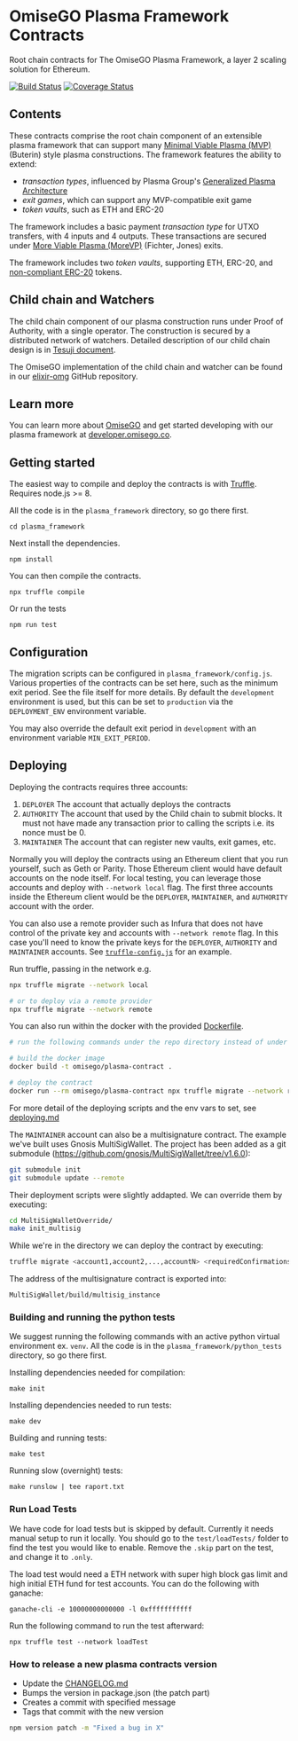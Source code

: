 # OmiseGO Plasma Framework Contracts

Root chain contracts for The OmiseGO Plasma Framework, a layer 2 scaling solution for Ethereum.

[![Build Status](https://circleci.com/gh/omgnetwork/plasma-contracts.svg?style=svg)](https://circleci.com/gh/omisego/plasma-contracts)
[![Coverage Status](https://coveralls.io/repos/github/omisego/plasma-contracts/badge.svg?branch=master)](https://coveralls.io/github/omisego/plasma-contracts?branch=master)

## Contents

These contracts comprise the root chain component of an extensible plasma framework that can support many [Minimal Viable Plasma (MVP)](https://ethresear.ch/t/minimal-viable-plasma/426) (Buterin) style plasma constructions. The framework features the ability to extend:

  - _transaction types_, influenced by Plasma Group's [Generalized Plasma Architecture](https://medium.com/plasma-group/plapps-and-predicates-understanding-the-generalized-plasma-architecture-fc171b25741)
  - _exit games_, which can support any MVP-compatible exit game
  - _token vaults_, such as ETH and ERC-20

The framework includes a basic payment _transaction type_ for UTXO transfers, with 4 inputs and 4 outputs. These transactions are secured under [More Viable Plasma (MoreVP)](https://ethresear.ch/t/more-viable-plasma/2160) (Fichter, Jones) exits.

The framework includes two _token vaults_, supporting ETH, ERC-20, and [non-compliant ERC-20](plasma_framework/contracts/mocks/vaults/NonCompliantERC20.sol) tokens.

## Child chain and Watchers

The child chain component of our plasma construction runs under Proof of Authority, with a single operator. The construction is secured by a distributed network of watchers. Detailed description of our child chain design is in [Tesuji document](https://github.com/omisego/elixir-omg/blob/master/docs/tesuji_blockchain_design.md).

The OmiseGO implementation of the child chain and watcher can be found in our [elixir-omg](https://github.com/omisego/elixir-omg) GitHub repository.

## Learn more

You can learn more about [OmiseGO](https://omisego.co) and get started developing with our plasma framework at [developer.omisego.co](https://developer.omisego.co).


## Getting started

The easiest way to compile and deploy the contracts is with [Truffle](https://www.trufflesuite.com/truffle).
Requires node.js >= 8.

All the code is in the `plasma_framework` directory, so go there first.
```
cd plasma_framework
```

Next install the dependencies.
```
npm install
```

You can then compile the contracts.
```
npx truffle compile
```

Or run the tests
```
npm run test
```

## Configuration
The migration scripts can be configured in `plasma_framework/config.js`. Various properties of the contracts can be set here, such as the minimum exit period. See the file itself for more details. By default the `development` environment is used, but this can be set to `production` via the `DEPLOYMENT_ENV` environment variable.

You may also override the default exit period in `development` with an environment variable `MIN_EXIT_PERIOD`.


## Deploying
Deploying the contracts requires three accounts:
1. `DEPLOYER` The account that actually deploys the contracts
2. `AUTHORITY` The account that used by the Child chain to submit blocks. It must not have made any transaction prior to calling the scripts i.e. its nonce must be 0.
3. `MAINTAINER` The account that can register new vaults, exit games, etc.

Normally you will deploy the contracts using an Ethereum client that you run yourself, such as Geth or Parity. Those Ethereum client would have default accounts on the node itself. For local testing, you can leverage those accounts and deploy with `--network local` flag. The first three accounts inside the Ethereum client would be the `DEPLOYER`, `MAINTAINER`, and `AUTHORITY` account with the order.

You can also use a remote provider such as Infura that does not have control of the private key and accounts with `--network remote` flag. In this case you'll need to know the private keys for the `DEPLOYER`, `AUTHORITY` and `MAINTAINER` accounts. See [`truffle-config.js`](./plasma_framework/truffle-config.js) for an example.

Run truffle, passing in the network e.g.
```bash
npx truffle migrate --network local

# or to deploy via a remote provider
npx truffle migrate --network remote
```

You can also run within the docker with the provided [Dockerfile](./Dockerfile).
```bash
# run the following commands under the repo directory instead of under plasma_framework/

# build the docker image
docker build -t omisego/plasma-contract .

# deploy the contract
docker run --rm omisego/plasma-contract npx truffle migrate --network remote
```

For more detail of the deploying scripts and the env vars to set, see [deploying.md](./plasma_framework/docs/deploying/deploying.md)

The `MAINTAINER` account can also be a multisignature contract. The example we've built uses Gnosis MultiSigWallet. The project has been added as a git submodule (https://github.com/gnosis/MultiSigWallet/tree/v1.6.0):
```bash
git submodule init
git submodule update --remote
```

Their deployment scripts were slightly addapted. We can override them by executing:
```bash
cd MultiSigWalletOverride/
make init_multisig
```

While we're in the directory we can deploy the contract by executing:
```bash
truffle migrate <account1,account2,...,accountN> <requiredConfirmations> 
```

The address of the multisignature contract is exported into:
```
MultiSigWallet/build/multisig_instance
```

### Building and running the python tests
We suggest running the following commands with an active python virtual environment ex. `venv`.
All the code is in the `plasma_framework/python_tests` directory, so go there first.

Installing dependencies needed for compilation:
```
make init
```

Installing dependencies needed to run tests:
```
make dev
```

Building and running tests:
```
make test
```

Running slow (overnight) tests:
```
make runslow | tee raport.txt
```

### Run Load Tests
We have code for load tests but is skipped by default. Currently it needs manual setup to run it locally.
You should go to the `test/loadTests/` folder to find the test you would like to enable.
Remove the `.skip` part on the test, and change it to `.only`.

The load test would need a ETH network with super high block gas limit and high initial ETH fund for test accounts. You can do the following with ganache:

```
ganache-cli -e 10000000000000 -l 0xfffffffffff
```

Run the following command to run the test afterward:

```
npx truffle test --network loadTest
```


### How to release a new plasma contracts version

- Update the [CHANGELOG.md](./CHANGELOG.md)
- Bumps the version in package.json (the patch part)
- Creates a commit with specified message
- Tags that commit with the new version
```bash
npm version patch -m "Fixed a bug in X"
```
